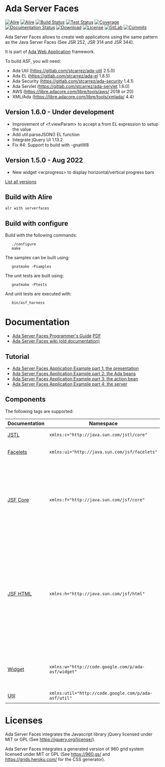 # Ada Server Faces

[![Alire](https://img.shields.io/endpoint?url=https://alire.ada.dev/badges/serverfaces.json)](https://alire.ada.dev/crates/serverfaces)
[![Alire](https://img.shields.io/endpoint?url=https://alire.ada.dev/badges/serverfaces_unit.json)](https://alire.ada.dev/crates/serverfaces_unit)
[![Build Status](https://img.shields.io/endpoint?url=https://porion.vacs.fr/porion/api/v1/projects/ada-asf/badges/build.json)](https://porion.vacs.fr/porion/projects/view/ada-asf/summary)
[![Test Status](https://img.shields.io/endpoint?url=https://porion.vacs.fr/porion/api/v1/projects/ada-asf/badges/tests.json)](https://porion.vacs.fr/porion/projects/view/ada-asf/xunits)
[![Coverage](https://img.shields.io/endpoint?url=https://porion.vacs.fr/porion/api/v1/projects/ada-asf/badges/coverage.json)](https://porion.vacs.fr/porion/projects/view/ada-asf/summary)
[![Documentation Status](https://readthedocs.org/projects/ada-asf/badge/?version=latest)](https://ada-asf.readthedocs.io/en/latest/?badge=latest)
[![Download](https://img.shields.io/badge/download-1.5.0-brightgreen.svg)](http://download.vacs.fr/ada-asf/ada-asf-1.5.0.tar.gz)
[![License](https://img.shields.io/badge/license-APACHE2-blue.svg)](LICENSE)
[![GitLab](https://img.shields.io/badge/repo-GitLab-6C488A.svg)](https://gitlab.com/stcarrez/ada-asf)
[![Commits](https://img.shields.io/github/commits-since/stcarrez/ada-asf/1.5.0.svg)](Commits)

Ada Server Faces allows to create web applications using the same pattern
as the Java Server Faces (See JSR 252, JSR 314 and JSR 344). 

It is part of [Ada Web Application](https://gitlab.com/stcarrez/ada-awa/)
framework.

To build ASF, you will need:

* Ada Util     (https://gitlab.com/stcarrez/ada-util          2.5.0)
* Ada EL       (https://gitlab.com/stcarrez/ada-el            1.8.5)
* Ada Security (https://gitlab.com/stcarrez/ada-security      1.4.1)
* Ada Servlet  (https://gitlab.com/stcarrez/ada-servlet       1.6.0)
* AWS          (https://libre.adacore.com/libre/tools/aws/     2018 or 20)
* XML/Ada      (https://libre.adacore.com/libre/tools/xmlada/  4.4)

## Version 1.6.0   - Under development
  - Improvement of <f:viewParam> to accept a from EL expression to setup the value
  - Add util:parseJSON() EL function
  - Integrate jQuery UI 1.13.2
  - Fix #4: Support to build with -gnatW8

## Version 1.5.0   - Aug 2022
- New widget <w:progress> to display horizontal/vertical progress bars

[List all versions](https://gitlab.com/stcarrez/ada-asf/blob/master/NEWS.md)

## Build with Alire

```
alr with serverfaces
```

## Build with configure

Build with the following commands:
```
   ./configure
   make
```

The samples can be built using:
```
   gnatmake -Psamples
```
   
The unit tests are built using:
```
   gnatmake -Ptests
```

And unit tests are executed with:
```
   bin/asf_harness
```

# Documentation

* [Ada Server Faces Programmer's Guide](https://ada-asf.readthedocs.io/en/latest/) [PDF](https://gitlab.com/stcarrez/ada-asf/blob/master/docs/asf-book.pdf)
* [Ada Server Faces wiki (old documentation)](https://gitlab.com/stcarrez/ada-asf/wiki)

## Tutorial

* [Ada Server Faces Application Example part 1: the presentation](http://blog.vacs.fr/index.php?post/2011/03/21/Ada-Server-Faces-Application-Example)
* [Ada Server Faces Application Example part 2: the Ada beans](http://blog.vacs.fr/index.php?post/2011/04/10/Ada-Server-Faces-Application-Example-part-2%3A-the-Ada-beans)
* [Ada Server Faces Application Example part 3: the action bean](http://blog.vacs.fr/index.php?post/2011/05/02/Ada-Server-Faces-Application-Example-part-3%3A-the-action-bean)
* [Ada Server Faces Application Example part 4: the server](http://blog.vacs.fr/index.php?post/2011/05/18/Ada-Server-Faces-Application-Example-part-3-the-server)

## Components

The following tags are supported:

| Documentation    | Namespace                                            | Tags                                                                  |
|----------|------------------------------------------------------|---------------------------------------------------------------------- |
| [JSTL]( https://demo.vacs.fr/demo/jstl/view.html) | `xmlns:c="http://java.sun.com/jstl/core"`            | <c:set>, <c:if>, <c:choose>, <c:when>, <c:otherwise> |
| [Facelets](https://demo.vacs.fr/demo/facelet/view.html) | `xmlns:ui="http://java.sun.com/jsf/facelets"`        | <ui:composition>, <ui:define>, <ui:decorate>, <ui:include>, <ui:insert>, <ui:param> |
| [JSF Core](https://demo.vacs.fr/demo/jsf/core/view.html) | `xmlns:f="http://java.sun.com/jsf/core"`             | <f:attribute>, <f:convertDateTime>, <f:converter>, <f:facet>, <f:metadata>, <f:param>, <f:selectItem>, <f:selectItems>, <f:validateLength>, <f:validateLongRange>, <f:validateRegex>, <f:validator>, <f:view>, <f:viewAction>, <f:viewParam> |
| [JSF HTML](https://demo.vacs.fr/demo/jsf/html/view.html) | `xmlns:h="http://java.sun.com/jsf/html"`             | <h:body>, <h:commandButton>, <h:form>, <h:head>, <h:inputFile>, <h:inputHidden>, <h:inputSecret>, <h:inputText>, <h:inputTextarea>, <h:list>, <h:message>, <h:messages>, <h:ouputFormat>, <h:outputLabel>, <h:outputLink>, <h:outputText>, <h:panelGroup>, <h:selectBooleanCheckbox>, <h:selectOneMenu>, <h:selectOneRadio> |
| [Widget](https://demo.vacs.fr/demo/widgets/view.html) | `xmlns:w="http://code.google.com/p/ada-asf/widget"`  | <w:accordion>, <w:autocomplete>, <w:chosen>, <w:inputDate>, <w:inputText>, <w:gravatar>, <w:like>, <w:panel>, <w:tab>, <w:tabView> |
| [Util](https://demo.vacs.fr/demo/util/view.html)     | `xmlns:util="http://code.google.com/p/ada-asf/util"` | <util:escape>, <util:file>, <util:flush>, <util:script> |



# Licenses

Ada Server Faces integrates the Javascript library jQuery licensed under
MIT or GPL (See https://jquery.org/license/).

Ada Server Faces integrates a generated version of 960 grid system
licensed under MIT or GPL (See https://960.gs/ and https://grids.heroku.com/
for the CSS generator). 
